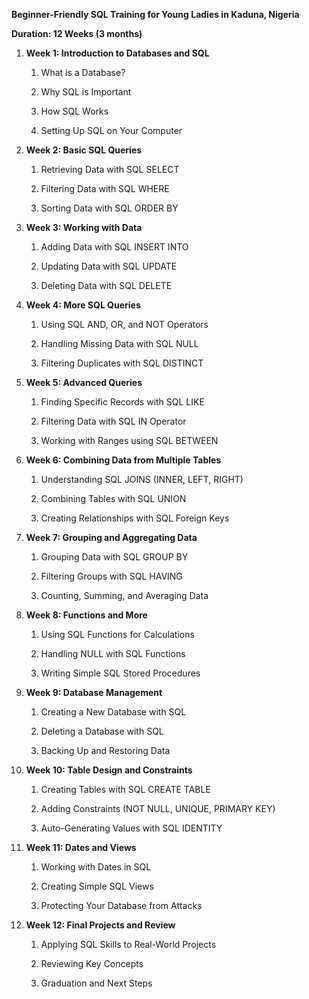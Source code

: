 **Beginner-Friendly SQL Training for Young Ladies in Kaduna, Nigeria**

**Duration: 12 Weeks (3 months)**

1.  **Week 1: Introduction to Databases and SQL**

    1.  What is a Database?

    2.  Why SQL is Important

    3.  How SQL Works

    4.  Setting Up SQL on Your Computer

2.  **Week 2: Basic SQL Queries**

    1.  Retrieving Data with SQL SELECT

    2.  Filtering Data with SQL WHERE

    3.  Sorting Data with SQL ORDER BY

3.  **Week 3: Working with Data**

    1.  Adding Data with SQL INSERT INTO

    2.  Updating Data with SQL UPDATE

    3.  Deleting Data with SQL DELETE

4.  **Week 4: More SQL Queries**

    1.  Using SQL AND, OR, and NOT Operators

    2.  Handling Missing Data with SQL NULL

    3.  Filtering Duplicates with SQL DISTINCT

5.  **Week 5: Advanced Queries**

    1.  Finding Specific Records with SQL LIKE

    2.  Filtering Data with SQL IN Operator

    3.  Working with Ranges using SQL BETWEEN

6.  **Week 6: Combining Data from Multiple Tables**

    1.  Understanding SQL JOINS (INNER, LEFT, RIGHT)

    2.  Combining Tables with SQL UNION

    3.  Creating Relationships with SQL Foreign Keys

7.  **Week 7: Grouping and Aggregating Data**

    1.  Grouping Data with SQL GROUP BY

    2.  Filtering Groups with SQL HAVING

    3.  Counting, Summing, and Averaging Data

8.  **Week 8: Functions and More**

    1.  Using SQL Functions for Calculations

    2.  Handling NULL with SQL Functions

    3.  Writing Simple SQL Stored Procedures

9.  **Week 9: Database Management**

    1.  Creating a New Database with SQL

    2.  Deleting a Database with SQL

    3.  Backing Up and Restoring Data

10. **Week 10: Table Design and Constraints**

    1.  Creating Tables with SQL CREATE TABLE

    2.  Adding Constraints (NOT NULL, UNIQUE, PRIMARY KEY)

    3.  Auto-Generating Values with SQL IDENTITY

11. **Week 11: Dates and Views**

    1.  Working with Dates in SQL

    2.  Creating Simple SQL Views

    3.  Protecting Your Database from Attacks

12. **Week 12: Final Projects and Review**

    1.  Applying SQL Skills to Real-World Projects

    2.  Reviewing Key Concepts

    3.  Graduation and Next Steps
